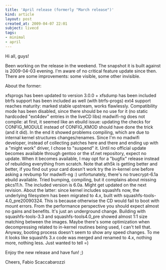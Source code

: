 ```yaml
---
title: 'April release (formerly "March release")'
kind: article
layout: post
created_at: 2009-04-07 22:01
subject: livecd
tags:
- minimal
- april
---
```

Hi all, guys\!

Been working on the release in the weekend\. The snapshot it is built against is 2009\-04\-03 evening\. I\'m aware of no critical feature update since then\.
There are some improvements\: some visible, some other invisible\.

About the former\:

xfsprogs has been updated to version 3\.0\.0 \+ xfsdump has been included
btrfs support has been included as well \(with btrfs\-progs\)
ext4 support reaches maturity\: marked stable upstream, works flawlessly\. Compatibility mode has been disabled, since there should be no use for it \(no static hardcoded \"ext4dev\" entries in the liveCD libs\)
madwifi\-ng does not compile\: at first, it seemed like an ebuild issue\: updating the checks for CONFIG_MODULE instead of CONFIG_KMOD should have done the trick \(and it did\)\. In the end it showed problems compiling, which are due to internal kernel structures changes/renames\. Since I\'m no madwifi developer, instead of collecting patches here and there and ending up with a \"might work\" driver, I chose to \"suspend\" it\. Until no official update becomes available through gentoo or the sf\.net repository, expect no update\. When it becomes available, I may opt for a \"bugfix\" release instead of rebuilding everything from scratch\. Note that ath5k is getting better and better, if you find out your card doesn\'t work try the in\-kernel one before asking a revbump for madwifi\-ng \:\)
unfortunately, there\'s no truecrypt\-6\.1a ebuild available\. Tried bumping, compiling, but it complains about missing pkcs11\.h\. The included version is 6\.0a\. Might get updated on the next revision\.
About the latter\: since kernel includes squashfs now, the underlying filesystem has been migrated to 4\.x, built with squashfs\-tools\-4\.0_pre20090324\. This is because otherwise the CD would fail to boot with mount errors\. From the performance perspective you should expect almost no gains and benefits\. It\'s just an underground change\. Building with squashfs\-tools\-3\.3 and squashfs\-tools4\.0_pre showed almost 1\:1 size matching between the images\. Maybe there\'s some optimization when decompressing related to in\-kernel routines being used, I can\'t tell that\. Anyway, booting process doesn\'t seem to show any speed changes\. To me it looks like squashfs 3\.x code was merged and renamed to 4\.x, nothing more, nothing less\. Just wanted to tell =\)

Enjoy the new release and have fun\! ;\)

Cheers,
Fabio Scaccabarozzi

